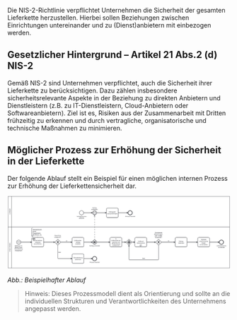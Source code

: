 Die NIS-2-Richtlinie verpflichtet Unternehmen die Sicherheit der gesamten Lieferkette herzustellen. Hierbei sollen Beziehungen zwischen Einrichtungen untereinander und zu (Dienst)anbietern mit einbezogen werden.


## Gesetzlicher Hintergrund – Artikel 21 Abs.2 (d) NIS-2

Gemäß NIS-2 sind Unternehmen verpflichtet, auch die Sicherheit ihrer Lieferkette zu berücksichtigen. Dazu zählen insbesondere sicherheitsrelevante Aspekte in der Beziehung zu direkten Anbietern und Dienstleistern (z.B. zu IT-Dienstleistern, Cloud-Anbietern oder Softwareanbietern). Ziel ist es, Risiken aus der Zusammenarbeit mit Dritten frühzeitig zu erkennen und durch vertragliche, organisatorische und technische Maßnahmen zu minimieren.

## Möglicher Prozess zur Erhöhung der Sicherheit in der Lieferkette

Der folgende Ablauf stellt ein Beispiel für einen möglichen internen Prozess zur Erhöhung der Lieferkettensicherheit dar.

![Prozessmodell zur Meldung von Sicherheitsvorfällen](media/Lieferanten.png)

*Abb.: Beispielhafter Ablauf*

> Hinweis: Dieses Prozessmodell dient als Orientierung und sollte an die individuellen Strukturen und Verantwortlichkeiten des Unternehmens angepasst werden.




